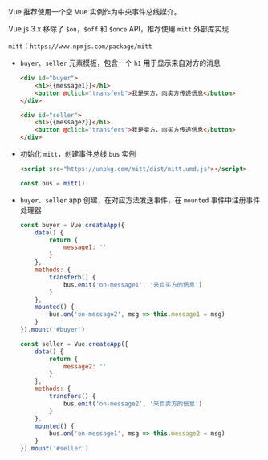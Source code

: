 Vue 推荐使用一个空 Vue 实例作为中央事件总线媒介。

Vue.js 3.x 移除了 `$on`，`$off` 和 `$once` API，推荐使用 `mitt` 外部库实现

`mitt`：`https://www.npmjs.com/package/mitt`

* `buyer`、`seller` 元素模板，包含一个 `h1` 用于显示来自对方的消息

  ```html
  <div id="buyer">
      <h1>{{message1}}</h1>
      <button @click="transferb">我是买方，向卖方传递信息</button>
  </div>
  ```
  ```html
  <div id="seller">
      <h1>{{message2}}</h1>
      <button @click="transfers">我是卖方，向买方传递信息</button>
  </div>
  ```
* 初始化 `mitt`，创建事件总线 `bus` 实例

  ```html
  <script src="https://unpkg.com/mitt/dist/mitt.umd.js"></script>
  ```
  ```js
  const bus = mitt()
  ```
* `buyer`、`seller` app 创建，在对应方法发送事件，在 `mounted` 事件中注册事件处理器

  ```js
  const buyer = Vue.createApp({
      data() {
          return {
              message1: ''
          }
      },
      methods: {
          transferb() {
              bus.emit('on-message1', '来自买方的信息')
          }
      },
      mounted() {
          bus.on('on-message2', msg => this.message1 = msg)
      }
  }).mount('#buyer')
  ```
  ```js
  const seller = Vue.createApp({
      data() {
          return {
              message2: ''
          }
      },
      methods: {
          transfers() {
              bus.emit('on-message2', '来自卖方的信息')
          }
      },
      mounted() {
          bus.on('on-message1', msg => this.message2 = msg)
      }
  }).mount('#seller')
  ```
